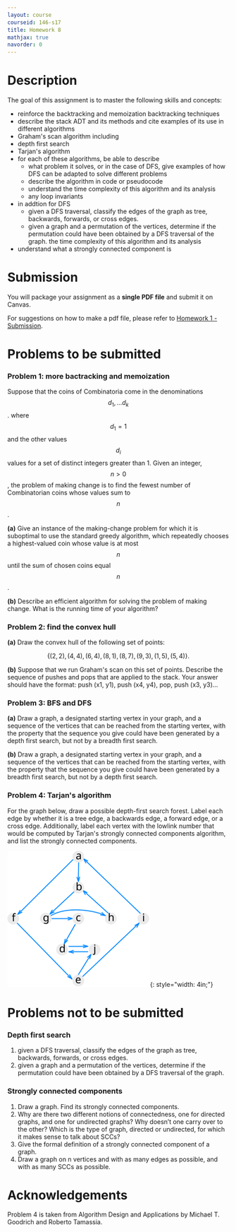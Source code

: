 ```yaml
---
layout: course
courseid: 146-s17
title: Homework 8
mathjax: true
navorder: 0
---
```


# Description

The goal of this assignment is to master the following skills and concepts:

- reinforce the backtracking and memoization backtracking techniques
- describe the stack ADT and its methods and cite examples of its use in different algorithms
- Graham's scan algorithm including
- depth first search
- Tarjan's algorithm
- for each of these algorithms, be able to describe
    - what problem it solves, or in the case of DFS, give examples of how DFS can be adapted to solve different problems
    - describe the algorithm in code or pseudocode
    - understand the time complexity of this algorithm and its analysis
    - any loop invariants
- in addtion for DFS    
    - given a DFS traversal, classify the edges of the graph as tree, backwards, forwards, or cross edges.
    - given a graph and a permutation of the vertices, determine if the permutation could have been obtained by a DFS traversal of the graph. the time complexity of this algorithm and its analysis
- understand what a strongly connected component is

 
# Submission

You will package your assignment as a __single PDF file__ and submit it on Canvas.

For suggestions on how to make a pdf file, please refer to [Homework 1 - Submission](homework01.html#Submission).

# Problems to be submitted

### Problem 1: more bactracking and memoization

Suppose that the coins of Combinatoria come in the denominations $$d_1, \dots d_k$$. where $$d_1 = 1$$ and the other values $$d_i$$ values for a set of distinct integers greater than 1. Given an integer, $$n >0$$, the problem of making change is to find the fewest number of Combinatorian coins whose values sum to $$n$$.

__(a)__ Give an instance of the making-change problem for which it is suboptimal to use the standard greedy algorithm, which repeatedly chooses a highest-valued coin whose value is at most $$n$$ until the sum of chosen coins equal $$n$$.

__(b)__ Describe an efficient algorithm for solving the problem of making change. What is the running time of your algorithm?


### Problem 2: find the convex hull

__(a)__ Draw the convex hull of the following set of points:

$$\{(2,2), (4,4), (6,4), (8,1), (8,7), (9,3), (1,5), (5,4)\}.$$

__(b)__ Suppose that we run Graham's scan on this set of points. Describe the sequence of pushes and pops that are applied to the stack. Your answer should have the format: push (x1, y1), push (x4, y4), pop, push (x3, y3)...

### Problem 3: BFS and DFS

__(a)__
Draw a graph, a designated starting vertex in your graph, and a sequence of the vertices that can be reached from the starting vertex, with the property that the sequence you give could have been generated by a depth first search, but not by a breadth first search.

__(b)__
Draw a graph, a designated starting vertex in your graph, and a sequence of the vertices that can be reached from the starting vertex, with the property that the sequence you give could have been generated by a breadth first search, but not by a depth first search.

### Problem 4: Tarjan's algorithm

For the graph below, draw a possible depth-first search forest. Label each edge by whether it is a tree edge, a backwards edge, a forward edge, or a cross edge. Additionally, label each vertex with the lowlink number that would be computed by Tarjan's strongly connected components algorithm, and list the strongly connected components.

![a digraph](digraph.svg){: style="width: 4in;"}

# Problems not to be submitted

### Depth first search

1. given a DFS traversal, classify the edges of the graph as tree, backwards, forwards, or cross edges.
2. given a graph and a permutation of the vertices, determine if the permutation could have been obtained by a DFS traversal of the graph.

### Strongly connected components

1. Draw a graph. Find its strongly connected components.
2. Why are there two different notions of connectedness, one for directed graphs, and one for undirected graphs? Why doesn’t one carry over to the other? Which is the type of graph, directed or undirected, for which it makes sense to talk about SCCs?
3. Give the formal definition of a strongly connected component of a graph.
4. Draw a graph on n vertices and with as many edges as possible, and with as many SCCs as possible.

# Acknowledgements

Problem 4 is taken from Algorithm Design and Applications by Michael T. Goodrich and Roberto Tamassia.
